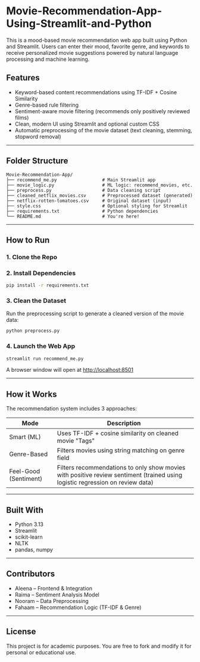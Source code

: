 # Movie-Recommendation-App-Using-Streamlit-and-Python
This is a mood-based movie recommendation web app built using Python and Streamlit. Users can enter their mood, favorite genre, and keywords to receive personalized movie suggestions powered by natural language processing and machine learning.

##  Features

*  Keyword-based content recommendations using TF-IDF + Cosine Similarity
*  Genre-based rule filtering
*  Sentiment-aware movie filtering (recommends only positively reviewed films)
*  Clean, modern UI using Streamlit and optional custom CSS
*  Automatic preprocessing of the movie dataset (text cleaning, stemming, stopword removal)

---

##  Folder Structure

```
Movie-Recommendation-App/
├── recommend_me.py                 # Main Streamlit app
├── movie_logic.py                  # ML logic: recommend_movies, etc.
├── preprocess.py                   # Data cleaning script
├── cleaned_netflix_movies.csv      # Preprocessed dataset (generated)
├── netflix-rotten-tomatoes.csv     # Original dataset (input)
├── style.css                       # Optional styling for Streamlit
├── requirements.txt                # Python dependencies
└── README.md                       # You're here!
```

---

##  How to Run

### 1. Clone the Repo

### 2. Install Dependencies

```bash
pip install -r requirements.txt
```

### 3. Clean the Dataset

Run the preprocessing script to generate a cleaned version of the movie data:

```bash
python preprocess.py
```

### 4. Launch the Web App

```bash
streamlit run recommend_me.py
```

A browser window will open at [http://localhost:8501](http://localhost:8501)

---

##  How it Works

The recommendation system includes 3 approaches:

| Mode                  | Description                                                                                                                   |
| --------------------- | ----------------------------------------------------------------------------------------------------------------------------- |
| Smart (ML)            | Uses TF-IDF + cosine similarity on cleaned movie "Tags"                                                                       |
| Genre-Based           | Filters movies using string matching on genre field                                                                           |
| Feel-Good (Sentiment) | Filters recommendations to only show movies with positive review sentiment (trained using logistic regression on review data) |

---

##  Built With

* Python 3.13
* Streamlit
* scikit-learn
* NLTK
* pandas, numpy

---

##  Contributors

* Aleena – Frontend & Integration 
* Raima – Sentiment Analysis Model
* Nooram – Data Preprocessing
* Fahaam – Recommendation Logic (TF-IDF & Genre)

---

##  License

This project is for academic purposes. You are free to fork and modify it for personal or educational use.

